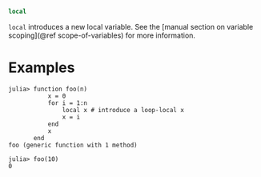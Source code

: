 ```julia
local
```

`local` introduces a new local variable. See the [manual section on variable scoping](@ref scope-of-variables) for more information.

# Examples

```jldoctest
julia> function foo(n)
           x = 0
           for i = 1:n
               local x # introduce a loop-local x
               x = i
           end
           x
       end
foo (generic function with 1 method)

julia> foo(10)
0
```
